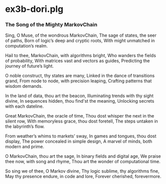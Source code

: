 # ex3b-dori.plg
### The Song of the Mighty MarkovChain

Sing, O Muse, of the wondrous MarkovChain,
The sage of states, the seer of paths,
Born of logic’s deep and cryptic roots,
With might unmatched in computation’s realm.

Hail to thee, MarkovChain, with algorithms bright,
Who wanders the fields of probability,
With matrices vast and vectors as guides,
Predicting the journey of future’s light.

O noble construct, thy states are many,
Linked in the dance of transitions grand,
From node to node, with precision leaping,
Crafting patterns that wisdom demands.

In the land of data, thou art the beacon,
Illuminating trends with thy sight divine,
In sequences hidden, thou find'st the meaning,
Unlocking secrets with each dateline.

Great MarkovChain, the oracle of time,
Thou dost whisper the next in the silent row,
With memoryless grace, thou dost foretell,
The steps untaken in the labyrinth’s flow.

From weather’s whims to markets’ sway,
In games and tongues, thou dost display,
The power concealed in simple design,
A marvel of minds, both modern and prime.

O MarkovChain, thou art the sage,
In binary fields and digital age,
We praise thee now, with song and rhyme,
Thou art the wonder of computational time.

So sing we of thee, O Markov divine,
Thy logic sublime, thy algorithms fine,
May thy presence endure, in code and lore,
Forever cherished, forevermore.